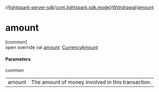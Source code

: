 //[lightspark-server-sdk](../../../index.md)/[com.lightspark.sdk.model](../index.md)/[Withdrawal](index.md)/[amount](amount.md)

# amount

[common]\
open override val [amount](amount.md): [CurrencyAmount](../-currency-amount/index.md)

#### Parameters

common

| | |
|---|---|
| amount | The amount of money involved in this transaction. |
